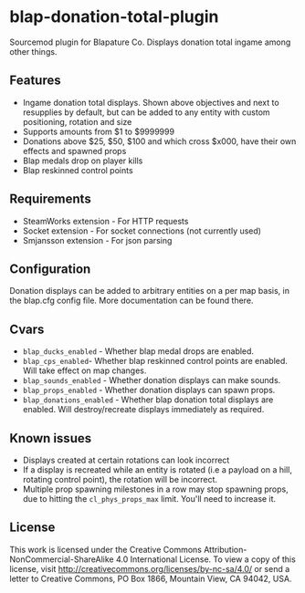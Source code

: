 # blap-donation-total-plugin
Sourcemod plugin for Blapature Co. Displays donation total ingame among other things.

## Features

* Ingame donation total displays. Shown above objectives and next to resupplies by default, but can be added to any entity with custom positioning, rotation and size
* Supports amounts from $1 to $9999999
* Donations above $25, $50, $100 and which cross $x000, have their own effects and spawned props
* Blap medals drop on player kills
* Blap reskinned control points

## Requirements
* SteamWorks extension - For HTTP requests
* Socket extension - For socket connections (not currently used)
* Smjansson extension - For json parsing

## Configuration

Donation displays can be added to arbitrary entities on a per map basis, in the blap.cfg config file. More documentation can be found there.

## Cvars

* `blap_ducks_enabled` - Whether blap medal drops are enabled.
* `blap_cps_enabled`- Whether blap reskinned control points are enabled. Will take effect on map changes.
* `blap_sounds_enabled` - Whether donation displays can make sounds.
* `blap_props_enabled` - Whether donation displays can spawn props.
* `blap_donations_enabled` - Whether blap donation total displays are enabled. Will destroy/recreate displays immediately as required.

## Known issues

* Displays created at certain rotations can look incorrect
* If a display is recreated while an entity is rotated (i.e a payload on a hill, rotating control point), the rotation will be incorrect.
* Multiple prop spawning milestones in a row may stop spawning props, due to hitting the `cl_phys_props_max` limit. You'll need to increase it.

## License

This work is licensed under the Creative Commons Attribution-NonCommercial-ShareAlike 4.0 International License. To view a copy of this license, visit http://creativecommons.org/licenses/by-nc-sa/4.0/ or send a letter to Creative Commons, PO Box 1866, Mountain View, CA 94042, USA.
